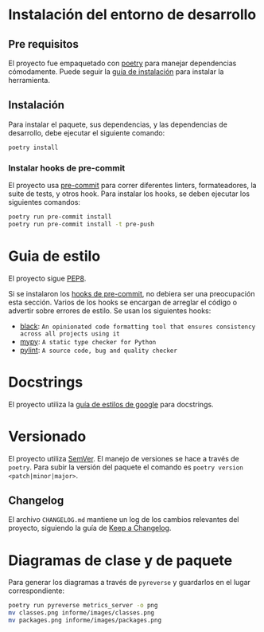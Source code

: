 # Instalación del entorno de desarrollo
## Pre requisitos
El proyecto fue empaquetado con [poetry](https://python-poetry.org/) para manejar dependencias cómodamente. Puede seguir la [guía de instalación](https://python-poetry.org/docs/#installation) para instalar la herramienta.

## Instalación
Para instalar el paquete, sus dependencias, y las dependencias de desarrollo, debe ejecutar el siguiente comando:

```bash
poetry install
```

### Instalar hooks de pre-commit
El proyecto usa [pre-commit](https://pre-commit.com) para correr diferentes linters, formateadores, la suite de tests, y otros hook. Para instalar los hooks, se deben ejecutar los siguientes comandos:

```bash
poetry run pre-commit install
poetry run pre-commit install -t pre-push
```

# Guia de estilo
El proyecto sigue [PEP8](https://www.python.org/dev/peps/pep-0008/).

Si se instalaron los [hooks de pre-commit](#instalar-hooks-de-pre-commit), no debiera ser una preocupación esta sección. Varios de los hooks se encargan de arreglar el código o advertir sobre errores de estilo. Se usan los siguientes hooks:

- [black](https://github.com/psf/black): `An opinionated code formatting tool that ensures consistency across all projects using it`
- [mypy](https://github.com/python/mypy): `A static type checker for Python`
- [pylint](https://github.com/PyCQA/pylint): `A source code, bug and quality checker`

# Docstrings
El proyecto utiliza la [guía de estilos de google](https://github.com/google/styleguide/blob/gh-pages/pyguide.md#38-comments-and-docstrings) para docstrings.

# Versionado
El proyecto utiliza [SemVer](https://semver.org). El manejo de versiones se hace a través de `poetry`. Para subir la versión del paquete el comando es `poetry version <patch|minor|major>`.

## Changelog
El archivo `CHANGELOG.md` mantiene un log de los cambios relevantes del proyecto, siguiendo la guía de [Keep a Changelog](https://keepachangelog.com/en/1.0.0/).

# Diagramas de clase y de paquete
Para generar los diagramas a través de `pyreverse` y guardarlos en el lugar correspondiente:

```bash
poetry run pyreverse metrics_server -o png
mv classes.png informe/images/classes.png
mv packages.png informe/images/packages.png
```
